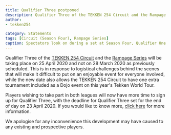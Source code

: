 ```yaml
---
title: Qualifier Three postponed
description: Qualifier Three of the TEKKEN 254 Circuit and the Rampage Series will be taking place on 25 April 2020 and not on 28 March 2020 as previously scheduled.
author:
- tekken254

category: Statements
tags: [Circuit (Season Four), Rampage Series]
caption: Spectators look on during a set at Season Four, Qualifier One of the TEKKEN 254 Circuit on 29 January 2020
---
```

Qualifier Three of the <a href="/circuit" target="_blank">TEKKEN 254 Circuit</a> and the <a href="/circuit" target="_blank">Rampage Series</a> will be taking place on 25 April 2020 and not on 28 March 2020 as previously scheduled. This is in response to logistical challenges behind the scenes that will make it difficult to put on an enjoyable event for everyone involved, while the new date also allows the TEKKEN 254 Circuit to have one extra tournament included as a Dojo event on this year's Tekken World Tour.

Players wishing to take part in both leagues will now have more time to sign up for Qualifier Three, with the deadline for Qualifier Three set for the end of day on 23 April 2020. If you would like to know more, <a href="/circuit" target="_blank">click here</a> for more information.

We apologise for any inconvenience this development may have caused to any existing and prospective players.